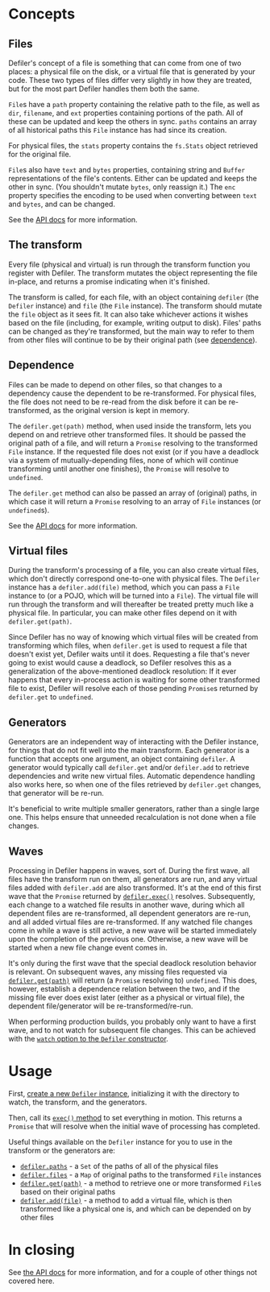 # Concepts

## Files

Defiler's concept of a file is something that can come from one of two places: a physical file on the disk, or a virtual file that is generated by your code. These two types of files differ very slightly in how they are treated, but for the most part Defiler handles them both the same.

`File`s have a `path` property containing the relative path to the file, as well as `dir`, `filename`, and `ext` properties containing portions of the path. All of these can be updated and keep the others in sync. `paths` contains an array of all historical paths this `File` instance has had since its creation.

For physical files, the `stats` property contains the `fs.Stats` object retrieved for the original file.

`File`s also have `text` and `bytes` properties, containing string and `Buffer` representations of the file's contents. Either can be updated and keeps the other in sync. (You shouldn't mutate `bytes`, only reassign it.) The `enc` property specifies the encoding to be used when converting between `text` and `bytes`, and can be changed.

See the [API docs](API.md#file) for more information.

## The transform

Every file (physical and virtual) is run through the transform function you register with Defiler. The transform mutates the object representing the file in-place, and returns a promise indicating when it's finished.

The transform is called, for each file, with an object containing `defiler` (the `Defiler` instance) and `file` (the `File` instance). The transform should mutate the `file` object as it sees fit. It can also take whichever actions it wishes based on the file (including, for example, writing output to disk). Files' paths can be changed as they're transformed, but the main way to refer to them from other files will continue to be by their original path (see [dependence](#dependence)).

## Dependence

Files can be made to depend on other files, so that changes to a dependency cause the dependent to be re-transformed. For physical files, the file does not need to be re-read from the disk before it can be re-transformed, as the original version is kept in memory.

The `defiler.get(path)` method, when used inside the transform, lets you depend on and retrieve other transformed files. It should be passed the original path of a file, and will return a `Promise` resolving to the transformed `File` instance. If the requested file does not exist (or if you have a deadlock via a system of mutually-depending files, none of which will continue transforming until another one finishes), the `Promise` will resolve to `undefined`.

The `defiler.get` method can also be passed an array of (original) paths, in which case it will return a `Promise` resolving to an array of `File` instances (or `undefined`s).

See the [API docs](API.md#getpath) for more information.

## Virtual files

During the transform's processing of a file, you can also create virtual files, which don't directly correspond one-to-one with physical files. The `Defiler` instance has a `defiler.add(file)` method, which you can pass a `File` instance to (or a POJO, which will be turned into a `File`). The virtual file will run through the transform and will thereafter be treated pretty much like a physical file. In particular, you can make other files depend on it with `defiler.get(path)`.

Since Defiler has no way of knowing which virtual files will be created from transforming which files, when `defiler.get` is used to request a file that doesn't exist yet, Defiler waits until it does. Requesting a file that's never going to exist would cause a deadlock, so Defiler resolves this as a generalization of the above-mentioned deadlock resolution: If it ever happens that every in-process action is waiting for some other transformed file to exist, Defiler will resolve each of those pending `Promise`s returned by `defiler.get` to `undefined`.

## Generators

Generators are an independent way of interacting with the Defiler instance, for things that do not fit well into the main transform. Each generator is a function that accepts one argument, an object containing `defiler`. A generator would typically call `defiler.get` and/or `defiler.add` to retrieve dependencies and write new virtual files. Automatic dependence handling also works here, so when one of the files retrieved by `defiler.get` changes, that generator will be re-run.

It's beneficial to write multiple smaller generators, rather than a single large one. This helps ensure that unneeded recalculation is not done when a file changes.

## Waves

Processing in Defiler happens in waves, sort of. During the first wave, all files have the transform run on them, all generators are run, and any virtual files added with `defiler.add` are also transformed. It's at the end of this first wave that the `Promise` returned by [`defiler.exec()`](API.md#exec) resolves. Subsequently, each change to a watched file results in another wave, during which all dependent files are re-transformed, all dependent generators are re-run, and all added virtual files are re-transformed. If any watched file changes come in while a wave is still active, a new wave will be started immediately upon the completion of the previous one. Otherwise, a new wave will be started when a new file change event comes in.

It's only during the first wave that the special deadlock resolution behavior is relevant. On subsequent waves, any missing files requested via [`defiler.get(path)`](API.md#getpath) will return (a `Promise` resolving to) `undefined`. This does, however, establish a dependence relation between the two, and if the missing file ever does exist later (either as a physical or virtual file), the dependent file/generator will be re-transformed/re-run.

When performing production builds, you probably only want to have a first wave, and to not watch for subsequent file changes. This can be achieved with the [`watch` option to the `Defiler` constructor](API.md#defiler).

# Usage

First, [create a new `Defiler` instance](API.md#defiler), initializing it with the directory to watch, the transform, and the generators.

Then, call its [`exec()` method](API.md#exec) to set everything in motion. This returns a `Promise` that will resolve when the initial wave of processing has completed.

Useful things available on the `Defiler` instance for you to use in the transform or the generators are:

- [`defiler.paths`](API.md#paths-1) - a `Set` of the paths of all of the physical files
- [`defiler.files`](API.md#files) - a `Map` of original paths to the transformed `File` instances
- [`defiler.get(path)`](API.md#getpath) - a method to retrieve one or more transformed `File`s based on their original paths
- [`defiler.add(file)`](API.md#addfile) - a method to add a virtual file, which is then transformed like a physical one is, and which can be depended on by other files

# In closing

See [the API docs](API.md#readme) for more information, and for a couple of other things not covered here.
